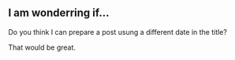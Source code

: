 ## I am wonderring if...

Do you think I can prepare a post usung a different date in the title?

That would be great.
